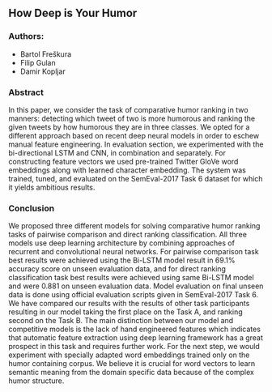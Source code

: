 ## How Deep is Your Humor 

### Authors:
* Bartol Freškura
* Filip Gulan
* Damir Kopljar

### Abstract
In this paper, we consider the task of comparative humor ranking in two manners: detecting which tweet of two is more humorous and
ranking the given tweets by how humorous they are in three classes. We opted for a different approach based on recent deep neural
models in order to eschew manual feature engineering. In evaluation section, we experimented with the bi-directional LSTM and CNN,
in combination and separately. For constructing feature vectors we used pre-trained Twitter GloVe word embeddings along with learned
character embedding. The system was trained, tuned, and evaluated on the SemEval-2017 Task 6 dataset for which it yields ambitious
results.

### Conclusion
We proposed three different models for solving comparative humor ranking tasks of pairwise comparison and direct
ranking classification. All three models use deep learning
architecture by combining approaches of recurrent and convolutional neural networks.
For pairwise comparison task best results were achieved
using the Bi-LSTM model result in 69.1% accuracy score
on unseen evaluation data, and for direct ranking classification task best results were achieved using same Bi-LSTM
model and were 0.881 on unseen evaluation data. Model
evaluation on final unseen data is done using official evaluation scripts given in SemEval-2017 Task 6.
We have compared our results with the results of other
task participants resulting in our model taking the first place
on the Task A, and ranking second on the Task B. The main
distinction between our model and competitive models is
the lack of hand engineered features which indicates that
automatic feature extraction using deep learning framework
has a great prospect in this task and requires further work.
For the next step, we would experiment with specially
adapted word embeddings trained only on the humor containing corpus. We believe it is crucial for word vectors
to learn semantic meaning from the domain specific data
because of the complex humor structure.
